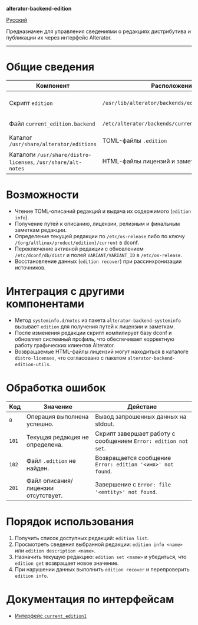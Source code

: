 **alterator-backend-edition**

[Русский](README.ru_RU.md)

Предназначен для управления сведениями о редакциях дистрибутива и публикации их через интерфейс Alterator.

---

# Общие сведения
| Компонент | Расположение | Назначение |
| --------- | ------------ | ---------- |
| Скрипт `edition` | `/usr/lib/alterator/backends/edition` | Управляет текущей редакцией и предоставляет доступ к файлам описаний. |
| Файл `current_edition.backend` | `/etc/alterator/backends/current_edition.backend` | Реализует backend интерфейса `org.altlinux.alterator.current_edition1`. |
| Каталог `/usr/share/alterator/editions` | TOML-файлы `.edition` | Хранилище описаний редакций, используемое при поиске сведений. |
| Каталоги `/usr/share/distro-licenses`, `/usr/share/alt-notes` | HTML-файлы лицензий и заметок | Резервные источники данных для команд `license`, `release-notes`, `final-notes`. |

# Возможности
- Чтение TOML-описаний редакций и выдача их содержимого (`edition info`).
- Получение путей к описанию, лицензии, релизным и финальным заметкам редакции.
- Определение текущей редакции по `/etc/os-release` либо по ключу `/{org/altlinux/product/edition}/current` в dconf.
- Переключение активной редакции с обновлением `/etc/dconf/db/distr` и полей `VARIANT/VARIANT_ID` в `/etc/os-release`.
- Восстановление данных (`edition recover`) при рассинхронизации источников.

# Интеграция с другими компонентами
- Метод `systeminfo.d/notes` из пакета `alterator-backend-systeminfo` вызывает `edition` для получения путей к лицензии и заметкам.
- После изменения редакции скрипт компилирует базу dconf и обновляет системный профиль, что обеспечивает корректную работу графических клиентов Alterator.
- Возвращаемые HTML-файлы лицензий могут находиться в каталоге `distro-licenses`, что согласовано с пакетом `alterator-backend-edition-utils`.

# Обработка ошибок
| Код | Значение | Действие |
| --- | -------- | -------- |
| `0` | Операция выполнена успешно. | Вывод запрошенных данных на stdout. |
| `101` | Текущая редакция не определена. | Скрипт завершает работу с сообщением `Error: edition not set`. |
| `102` | Файл `.edition` не найден. | Возвращается сообщение `Error: edition '<имя>' not found`. |
| `201` | Файл описания/лицензии отсутствует. | Завершение с `Error: file '<entity>' not found`. |

# Порядок использования
1. Получить список доступных редакций: `edition list`.
2. Просмотреть сведения выбранной редакции: `edition info <name>` или `edition description <name>`.
3. Назначить текущую редакцию: `edition set <name>` и убедиться, что `edition get` возвращает новое значение.
4. При нарушении данных выполнить `edition recover` и перепроверить `edition info`.

# Документация по интерфейсам
- [Интерфейс `current_edition1`](./current_edition1.md)
